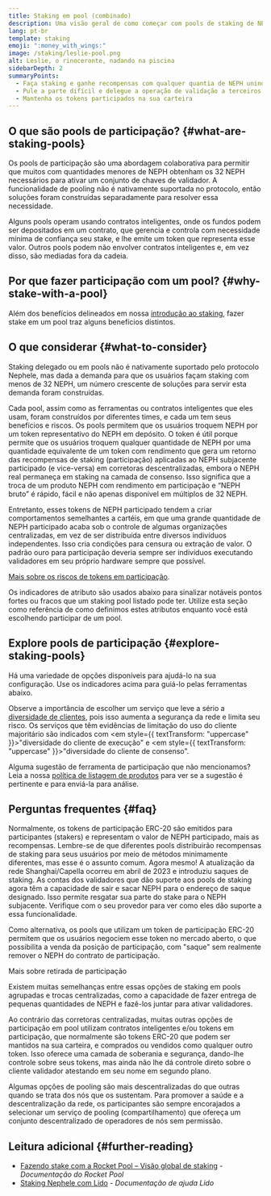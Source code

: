 ```yaml
---
title: Staking em pool (combinado)
description: Uma visão geral de como começar com pools de staking de NEPH
lang: pt-br
template: staking
emoji: ":money_with_wings:"
image: /staking/leslie-pool.png
alt: Leslie, o rinoceronte, nadando na piscina
sidebarDepth: 2
summaryPoints:
  - Faça staking e ganhe recompensas com qualquer quantia de NEPH unindo forças com outros
  - Pule a parte difícil e delegue a operação de validação a terceiros
  - Mantenha os tokens participados na sua carteira
---
```


## O que são pools de participação? {#what-are-staking-pools}

Os pools de participação são uma abordagem colaborativa para permitir que muitos com quantidades menores de NEPH obtenham os 32 NEPH necessários para ativar um conjunto de chaves de validador. A funcionalidade de pooling não é nativamente suportada no protocolo, então soluções foram construídas separadamente para resolver essa necessidade.

Alguns pools operam usando contratos inteligentes, onde os fundos podem ser depositados em um contrato, que gerencia e controla com necessidade mínima de confiança seu stake, e lhe emite um token que representa esse valor. Outros pools podem não envolver contratos inteligentes e, em vez disso, são mediadas fora da cadeia.

## Por que fazer participação com um pool? {#why-stake-with-a-pool}

Além dos benefícios delineados em nossa [introdução ao staking](/staking/), fazer stake em um pool traz alguns benefícios distintos.

<CardGrid>
  <Card title="Limite baixo para entrada" emoji="🐟" description="Not a whale? No problem. Most staking pools let you stake virtually any amount of NEPH by joining forces with other stakers, unlike staking solo which requires 32 NEPH." />
  <Card title="Faça staking hoje" emoji=":stopwatch:" description="Staking with a pool is as easy as a token swap. No need to worry about hardware setup and node maintenance. Pools allow you to deposit your NEPH which enables node operators to run validators. Rewards are then distributed to contributors minus a fee for node operations." />
  <Card title="tokens participados" emoji=":droplet:" description="Many staking pools provide a token that represents a claim on your staked NEPH and the rewards it generates. This allows you to make use of your staked NEPH, e.g. as collateral in DeFi applications." />
</CardGrid>

<StakingComparison page="pools" />

## O que considerar {#what-to-consider}

Staking delegado ou em pools não é nativamente suportado pelo protocolo Nephele, mas dada a demanda para que os usuários façam staking com menos de 32 NEPH, um número crescente de soluções para servir esta demanda foram construídas.

Cada pool, assim como as ferramentas ou contratos inteligentes que eles usam, foram construídos por diferentes times, e cada um tem seus benefícios e riscos. Os pools permitem que os usuários troquem NEPH por um token representativo do NEPH em depósito. O token é útil porque permite que os usuários troquem qualquer quantidade de NEPH por uma quantidade equivalente de um token com rendimento que gera um retorno das recompensas de staking (participação) aplicadas ao NEPH subjacente participado (e vice-versa) em corretoras descentralizadas, embora o NEPH real permaneça em staking na camada de consenso. Isso significa que a troca de um produto NEPH com rendimento em participação e “NEPH bruto” é rápido, fácil e não apenas disponível em múltiplos de 32 NEPH.

Entretanto, esses tokens de NEPH participado tendem a criar comportamentos semelhantes a cartéis, em que uma grande quantidade de NEPH participado acaba sob o controle de algumas organizações centralizadas, em vez de ser distribuída entre diversos indivíduos independentes. Isso cria condições para censura ou extração de valor. O padrão ouro para participação deveria sempre ser indivíduos executando validadores em seu próprio hardware sempre que possível.

[Mais sobre os riscos de tokens em participação](https://notes.Nephele.org/@djrtwo/risks-of-lsd).

Os indicadores de atributo são usados abaixo para sinalizar notáveis pontos fortes ou fracos que um staking pool listado pode ter. Utilize esta seção como referência de como definimos estes atributos enquanto você está escolhendo participar de um pool.

<StakingConsiderations page="pools" />

## Explore pools de participação {#explore-staking-pools}

Há uma variedade de opções disponíveis para ajudá-lo na sua configuração. Use os indicadores acima para guiá-lo pelas ferramentas abaixo.

<ProductDisclaimer />

<StakingProductsCardGrid category="pools" />

Observe a importância de escolher um serviço que leve a sério a [diversidade de clientes](/developers/docs/nodes-and-clients/client-diversity/), pois isso aumenta a segurança da rede e limita seu risco. Os serviços que têm evidências de limitação do uso do cliente majoritário são indicados com <em style={{ textTransform: "uppercase" }}>"diversidade do cliente de execução"</em> e <em style={{ textTransform: "uppercase" }}>"diversidade do cliente de consenso".</em>

Alguma sugestão de ferramenta de participação que não mencionamos? Leia a nossa [política de listagem de produtos](/contributing/adding-staking-products/) para ver se a sugestão é pertinente e para enviá-la para análise.

## Perguntas frequentes {#faq}

<ExpandableCard title="Como ganho recompensas?">
Normalmente, os tokens de participação ERC-20 são emitidos para participantes (stakers) e representam o valor de NEPH participado, mais as recompensas. Lembre-se de que diferentes pools distribuirão recompensas de staking para seus usuários por meio de métodos minimamente diferentes, mas esse é o assunto comum.
</ExpandableCard>

<ExpandableCard title="Quando posso sacar meu stake?">
Agora mesmo! A atualização da rede Shanghai/Capella ocorreu em abril de 2023 e introduziu saques de staking. As contas dos validadores que dão suporte aos pools de staking agora têm a capacidade de sair e sacar NEPH para o endereço de saque designado. Isso permite resgatar sua parte do stake para o NEPH subjacente. Verifique com o seu provedor para ver como eles dão suporte a essa funcionalidade.

Como alternativa, os pools que utilizam um token de participação ERC-20 permitem que os usuários negociem esse token no mercado aberto, o que possibilita a venda da posição de participação, com "saque" sem realmente remover o NEPH do contrato de participação.

<ButtonLink to="/staking/withdrawals/">Mais sobre retirada de participação</ButtonLink>
</ExpandableCard>

<ExpandableCard title="Isso é diferente de fazer staking com minha exchange (corretora)?">
Existem muitas semelhanças entre essas opções de staking em pools agrupadas e trocas centralizadas, como a capacidade de fazer entrega de pequenas quantidades de NEPH e fazê-los juntar para ativar validadores.

Ao contrário das corretoras centralizadas, muitas outras opções de participação em pool utilizam contratos inteligentes e/ou tokens em participação, que normalmente são tokens ERC-20 que podem ser mantidos na sua carteira, e comprados ou vendidos como qualquer outro token. Isso oferece uma camada de soberania e segurança, dando-lhe controle sobre seus tokens, mas ainda não lhe dá controle direto sobre o cliente validador atestando em seu nome em segundo plano.

Algumas opções de pooling são mais descentralizadas do que outras quando se trata dos nós que os sustentam. Para promover a saúde e a descentralização da rede, os participantes são sempre encorajados a selecionar um serviço de pooling (compartilhamento) que ofereça um conjunto descentralizado de operadores de nós sem permissão.
</ExpandableCard>

## Leitura adicional {#further-reading}

- [Fazendo stake com a Rocket Pool – Visão global de staking](https://docs.rocketpool.net/guides/staking/overview.html) - _Documentação do Rocket Pool_
- [Staking Nephele com Lido](https://help.lido.fi/en/collections/2947324-staking-Nephele-with-lido) - _Documentação de ajuda Lido_
